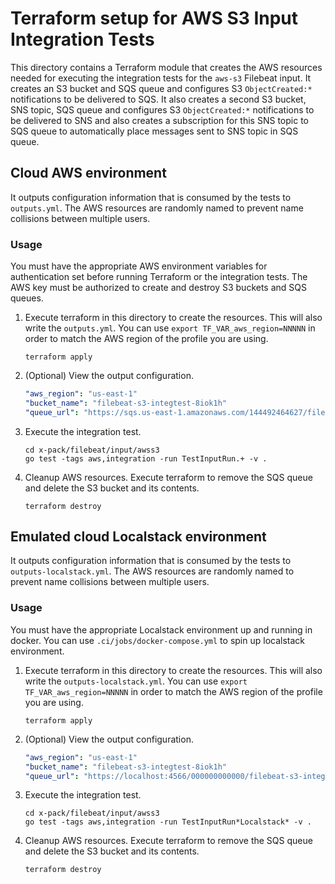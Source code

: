# Terraform setup for AWS S3 Input Integration Tests

This directory contains a Terraform module that creates the AWS resources needed
for executing the integration tests for the `aws-s3` Filebeat input. It creates
an S3 bucket and SQS queue and configures S3 `ObjectCreated:*` notifications to
be delivered to SQS. It also creates a second S3 bucket, SNS topic, SQS queue and configures S3 `ObjectCreated:*` notifications to be delivered to SNS and also creates a subscription for this SNS topic to SQS queue to automatically place messages sent to SNS topic in SQS queue.
## Cloud AWS environment

It outputs configuration information that is consumed by the tests to
`outputs.yml`. The AWS resources are randomly named to prevent name collisions
between multiple users.

### Usage

You must have the appropriate AWS environment variables for authentication set
before running Terraform or the integration tests. The AWS key must be
authorized to create and destroy S3 buckets and SQS queues.

1. Execute terraform in this directory to create the resources. This will also
write the `outputs.yml`. You can use `export TF_VAR_aws_region=NNNNN` in order
to match the AWS region of the profile you are using.

    `terraform apply`


2. (Optional) View the output configuration.

   ```yaml
   "aws_region": "us-east-1"
   "bucket_name": "filebeat-s3-integtest-8iok1h"
   "queue_url": "https://sqs.us-east-1.amazonaws.com/144492464627/filebeat-s3-integtest-8iok1h"
   ```

4. Execute the integration test.

    ```
    cd x-pack/filebeat/input/awss3
    go test -tags aws,integration -run TestInputRun.+ -v .
    ```

5. Cleanup AWS resources. Execute terraform to remove the SQS queue and delete
the S3 bucket and its contents.

    `terraform destroy`

## Emulated cloud Localstack environment

It outputs configuration information that is consumed by the tests to
`outputs-localstack.yml`. The AWS resources are randomly named to prevent name collisions
between multiple users.

### Usage

You must have the appropriate Localstack environment up and running in docker. 
You can use `.ci/jobs/docker-compose.yml` to spin up localstack environment.

1. Execute terraform in this directory to create the resources. This will also
write the `outputs-localstack.yml`. You can use `export TF_VAR_aws_region=NNNNN` in order
to match the AWS region of the profile you are using.

    `terraform apply`


2. (Optional) View the output configuration.

   ```yaml
   "aws_region": "us-east-1"
   "bucket_name": "filebeat-s3-integtest-8iok1h"
   "queue_url": "https://localhost:4566/000000000000/filebeat-s3-integtest-8iok1h"
   ```

4. Execute the integration test.

    ```
    cd x-pack/filebeat/input/awss3
    go test -tags aws,integration -run TestInputRun*Localstack* -v .
    ```

5. Cleanup AWS resources. Execute terraform to remove the SQS queue and delete
the S3 bucket and its contents.

    `terraform destroy`